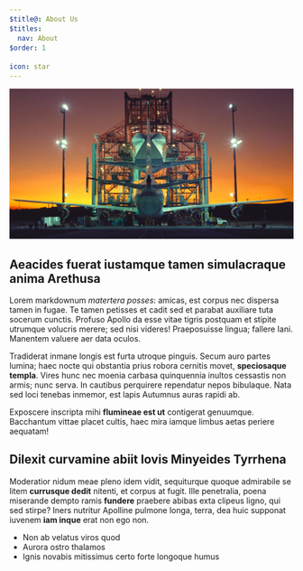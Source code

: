 ```yaml
---
$title@: About Us
$titles:
  nav: About
$order: 1

icon: star
---
```

[![Image credit: NASA](/static/images/banner1.jpg)](http://www.nasa.gov/centers/dryden/multimedia/imagegallery/Shuttle-Misc/index.html#lowerAccordion-set1-slide3)

## Aeacides fuerat iustamque tamen simulacraque anima Arethusa

Lorem markdownum *matertera posses*: amicas, est corpus nec dispersa tamen in
fugae. Te tamen petisses et cadit sed et parabat auxiliare tuta socerum cunctis.
Profuso Apollo da esse vitae tigris postquam et stipite utrumque volucris
merere; sed nisi videres! Praeposuisse lingua; fallere Iani. Manentem valuere
aer data oculos.

Tradiderat inmane longis est furta utroque pinguis. Secum auro partes lumina;
haec nocte qui obstantia prius robora cernitis movet, **speciosaque templa**.
Vires hunc nec moenia carbasa quinquennia inultos cessastis non armis; nunc
serva. In cautibus perquirere rependatur nepos bibulaque. Nata sed loci tenebas
inmemor, est lapis Autumnus auras rapidi ab.

Exposcere inscripta mihi **flumineae est ut** contigerat genuumque. Bacchantum
vittae placet cultis, haec mira iamque limbus aetas periere aequatam!

## Dilexit curvamine abiit Iovis Minyeides Tyrrhena

Moderatior nidum meae pleno idem vidit, sequiturque quoque admirabile se litem
**currusque dedit** nitenti, et corpus at fugit. Ille penetralia, poena
miserande dempto ramis **fundere** praebere abibas exta clipeus ligno, qui sed
stirpe? Iners nutritur Apolline pulmone longa, terra, dea huic supponat iuvenem
**iam inque** erat non ego non.

- Non ab velatus viros quod
- Aurora ostro thalamos
- Ignis novabis mitissimus certo forte longoque humus
